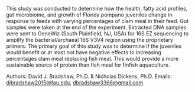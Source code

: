 This study was conducted to determine how the health, fatty acid profiles, gut microbiome, and growth of Florida pompano juveniles change in response to feeds with varying percentages of clam meal in their feed. Gut samples were taken at the end of the experiment. Extracted DNA samples were sent to GeneWiz (South Plainfield, NJ, USA) for 16S EZ sequencing to amplify the bacterial/archaeal 16S V3V4 region using the proprietary primers. The primary goal of this study was to determine if the juveniles would benefit or at least not have negative effects to increasing percentages clam meal replacing fish meal. This would provide a more sustainable source of protein than fish meal for finfish aquaculture.

Authors: David J. Bradshaw, Ph.D. & Nicholas Dickens, Ph.D.
Emails: djbradshaw2015@fau.edu, dbradshaw3366@gmail.com
